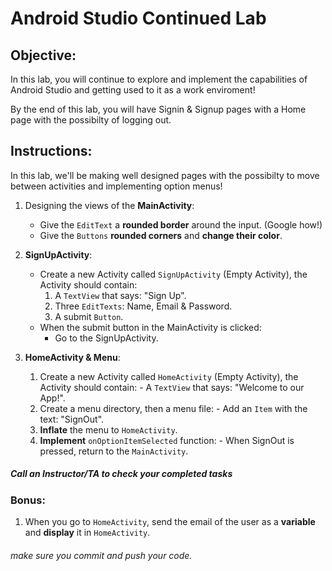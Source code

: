 # Android Studio Continued Lab

## Objective: 
In this lab, you will continue to explore and implement the capabilities of Android Studio and getting used to it as a work enviroment!  

By the end of this lab, you will have Signin & Signup pages with a Home page with the possibilty of logging out.  

## Instructions:

In this lab, we'll be making well designed pages with the possibilty to move between activities and implementing option menus!  

1. Designing the views of the **MainActivity**:
    - Give the `EditText` a **rounded border** around the input. (Google how!)
    - Give the `Buttons` **rounded corners** and **change their color**.

2. **SignUpActivity**:
    - Create a new Activity called `SignUpActivity` (Empty Activity), the Activity should contain:
        1. A `TextView` that says: "Sign Up".
        2. Three `EditTexts`: Name, Email & Password.
        3. A submit `Button`.
    - When the submit button in the MainActivity is clicked:
        - Go to the SignUpActivity.

3. **HomeActivity & Menu**:
      1. Create a new Activity called `HomeActivity` (Empty Activity), the Activity should contain:
        - A `TextView` that says: "Welcome to our App!".
      2. Create a menu directory, then a menu file:
        - Add an `Item` with the text: "SignOut".
      3. **Inflate** the menu to `HomeActivity`.
      4. **Implement** `onOptionItemSelected` function:
        - When SignOut is pressed, return to the `MainActivity`.


##### Call an Instructor/TA to check your completed tasks

### Bonus:

1. When you go to `HomeActivity`, send the email of the user as a **variable** and **display** it in `HomeActivity`.
 
###### make sure you commit and push your code.
